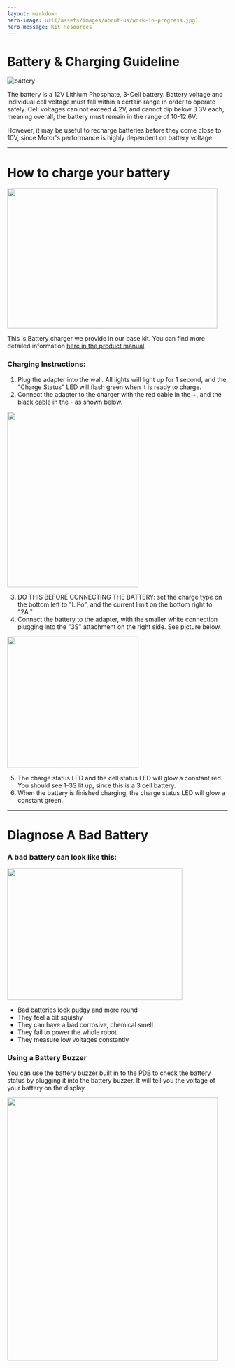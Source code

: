 ```yaml
---
layout: markdown
hero-image: url(/assets/images/about-us/work-in-progress.jpg)
hero-message: Kit Resources
---
```


Battery & Charging Guideline
============

![battery](https://hobbyking.com/media/catalog/product/cache/1/image/565x414/9df78eab33525d08d6e5fb8d27136e95/legacy/catalog/t2200-2-20.jpg)

The battery is a 12V Lithium Phosphate, 3-Cell battery. Battery voltage and individual cell voltage must fall within a certain range in order to operate safely. Cell voltages can not exceed 4.2V, and cannot dip below 3.3V each, meaning overall, the battery must remain in the range of 10-12.6V.  

However, it may be useful to recharge batteries before they come close to 10V, since Motor's performance is highly dependent on battery voltage.

---

# How to charge your battery

<img src="https://discourse.pierobotics.org/uploads/default/original/1X/0c9d7c7d89fb4c63f42bf04e8be7710933513c7c.jpg" width="480" height="320">

This is Battery charger we provide in our base kit. You can find more detailed information [here in the product manual](http://www.skyrc.com/index.php?route=product/product/download&download_id=64).

### Charging Instructions:

1. Plug the adapter into the wall. All lights will light up for 1 second, and the "Charge Status" LED will flash green when it is ready to charge.
2. Connect the adapter to the charger with the red cable in the +, and the black cable in the - as shown below.

<img src="https://discourse.pierobotics.org/uploads/default/optimized/1X/cec2a01d3151dd797adea8771469d0a0d9b0c1d5_1_300x400.jpg" width="300" height="400">

3. DO THIS BEFORE CONNECTING THE BATTERY: set the charge type on the bottom left to "LiPo", and the current limit on the bottom right to "2A."
4. Connect the battery to the adapter, with the smaller white connection plugging into the "3S" attachment on the right side. See picture below.

<img src="https://discourse.pierobotics.org/uploads/default/optimized/1X/4f78b6aa632299148b96e18c8d6cf3f044ecfdda_1_300x300.jpg" width="300" height="300">

5. The charge status LED and the cell status LED will glow a constant red. You should see 1-3S lit up, since this is a 3 cell battery. 
6. When the battery is finished charging, the charge status LED will glow a constant green.

---

# Diagnose A Bad Battery

### A bad battery can look like this:

<img src="https://discourse.pierobotics.org/uploads/default/optimized/1X/c5097285aeb252f575d8963a528717631a502d9f_1_400x300.jpg" width="400" height="300">

* Bad batteries look pudgy and more round
* They feel a bit squishy
* They can have a bad corrosive, chemical smell
* They fail to power the whole robot
* They measure low voltages constantly

### Using a Battery Buzzer
You can use the battery buzzer built in to the PDB to check the battery status by plugging it into the battery buzzer. It will tell you the voltage of your battery on the display.

<img src="https://discourse.pierobotics.org/uploads/default/optimized/1X/86074dbe0968d2f7117fd0c86969379a154c31a7_1_481x600.jpg" width="481" height="600">
